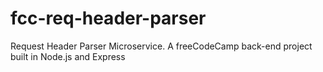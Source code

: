 # fcc-req-header-parser
Request Header Parser Microservice. A freeCodeCamp back-end project built in Node.js and Express
